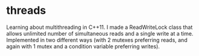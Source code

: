 threads
=======

Learning about multithreading in C++11. I made a ReadWriteLock class that allows unlimited number of simultaneous reads and a single write at a time. Implemented in two different ways (with 2 mutexes preferring reads, and again with 1 mutex and a condition variable preferring writes).
